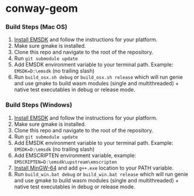 # conway-geom

### Build Steps (Mac OS)

1. [Install EMSDK](https://github.com/emscripten-core/emsdk) and follow the instructions for your platform. 
2. Make sure gmake is installed. 
3. Clone this repo and navigate to the root of the repository.
4. Run ```git submodule update```
5. Add EMSDK environment variable to your terminal path. Example: ```EMSDK=D:\emsdk``` (no trailing slash)
6. Run ```build_osx.sh debug``` or ```build_osx.sh release``` which will run genie and use gmake to build wasm modules (single and multithreaded) + native test executables in debug or release mode.

### Build Steps (Windows)
1. [Install EMSDK](https://github.com/emscripten-core/emsdk) and follow the instructions for your platform. 
2. Make sure gmake is installed. 
3. Clone this repo and navigate to the root of the repository.
4. Run ```git submodule update```
5. Add EMSDK environment variable to your terminal path. Example: ```EMSDK=D:\emsdk``` (no trailing slash)
6. Add EMSCRIPTEN environment variable, example: ```EMSCRIPTEN=D:\emsdk\upstream\emscripten```
7. [Install MinGW-64](https://github.com/msys2/msys2-installer/releases/download/2022-06-03/msys2-x86_64-20220603.exe) and add ```g++.exe``` location to your PATH variable. 
8. Run ```build_win.bat debug``` or ```build_win.bat release``` which will run genie and use gmake to build wasm modules (single and multithreaded) + native test executables in debug or release mode.